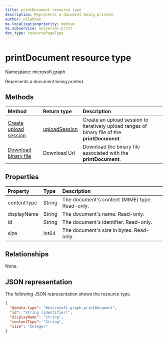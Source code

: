 ```yaml
---
title: printDocument resource type
description: Represents a document being printed.
author: nilakhan
ms.localizationpriority: medium
ms.subservice: universal-print
doc_type: resourcePageType
---
```


# printDocument resource type

Namespace: microsoft.graph

Represents a document being printed.

## Methods
|Method|Return type|Description|
|:---|:---|:---|
| [Create upload session](../api/printdocument-createuploadsession.md) | [uploadSession](uploadsession.md) | Create an upload session to iteratively upload ranges of binary file of the **printDocument**. |
| [Download binary file](../api/printdocument-get-file.md) | Download Url | Download the binary file associated with the **printDocument**. |

## Properties
|Property|Type|Description|
|:---|:---|:---|
|contentType|String|The document's content (MIME) type. Read-only.|
|displayName|String|The document's name. Read-only.|
|id|String|The document's identifier. Read-only.|
|size|Int64|The document's size in bytes. Read-only.|

## Relationships
None.

## JSON representation
The following JSON representation shows the resource type.
<!-- {
  "blockType": "resource",
  "keyProperty": "id",
  "@odata.type": "microsoft.graph.printDocument",
  "openType": false
}
-->
``` json
{
  "@odata.type": "#microsoft.graph.printDocument",
  "id": "String (identifier)",
  "displayName": "String",
  "contentType": "String",
  "size": "Integer"
}
```
